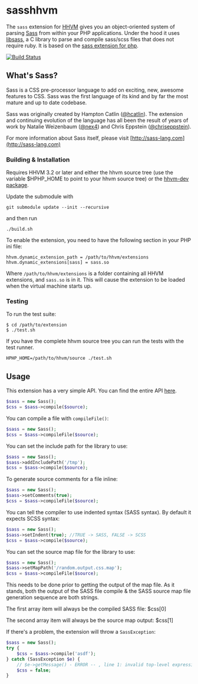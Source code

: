 # sasshhvm

The `sass` extension for [HHVM](https://github.com/facebook/hhvm) gives you an object-oriented system of parsing [Sass](http://sass-lang.com/) from within your PHP applications. Under the hood it uses [libsass](https://github.com/sass/libsass), a C library to parse and compile sass/scss files that does not require ruby.
It is based on the [sass extension for php](https://github.com/sensational/sassphp).

[![Build Status](https://travis-ci.org/absalomedia/sasshhvm.svg)](https://travis-ci.org/absalomedia/sasshhvm)

## What's Sass?

Sass is a CSS pre-processor language to add on exciting, new, awesome features to CSS. Sass was the first language of its kind and by far the most mature and up to date codebase.

Sass was originally created by Hampton Catlin ([@hcatlin](http://twitter.com/hcatlin)). The extension and continuing evolution of the language has all been the result of years of work by Natalie Weizenbaum ([@nex4](http://twitter.com/nex3)) and Chris Eppstein ([@chriseppstein](http://twitter.com/chriseppstein)).

For more information about Sass itself, please visit [http://sass-lang.com](http://sass-lang.com)

### Building & Installation

Requires HHVM 3.2 or later and either the hhvm source tree (use the variable $HPHP_HOME to point to your hhvm source tree) or the [hhvm-dev package](https://github.com/facebook/hhvm/wiki/Prebuilt-Packages-for-HHVM).

Update the submodule with
~~~
git submodule update --init --recursive
~~~
and then run

~~~
./build.sh
~~~


To enable the extension, you need to have the following section in your PHP ini file:

~~~
hhvm.dynamic_extension_path = /path/to/hhvm/extensions
hhvm.dynamic_extensions[sass] = sass.so
~~~

Where `/path/to/hhvm/extensions` is a folder containing all HHVM extensions,
and `sass.so` is in it. This will cause the extension to be loaded when the
virtual machine starts up.

### Testing

To run the test suite:

~~~
$ cd /path/to/extension
$ ./test.sh
~~~

If you have the complete hhvm source tree you can run the tests with the test runner.

~~~
HPHP_HOME=/path/to/hhvm/source ./test.sh
~~~


## Usage

This extension has a very simple API. You can find the entire API [here](ext_sass.php).

```php
$sass = new Sass();
$css = $sass->compile($source);
```

You can compile a file with `compileFile()`:

```php
$sass = new Sass();
$css = $sass->compileFile($source);
```

You can set the include path for the library to use:

```php
$sass = new Sass();
$sass->addIncludePath('/tmp');
$css = $sass->compile($source);
```

To generate source comments for a file inline:

```php
$sass = new Sass();
$sass->setComments(true);
$css = $sass->compileFile($source);
```

You can tell the compiler to use indented syntax (SASS syntax). By default it expects SCSS syntax:

```php
$sass = new Sass();
$sass->setIndent(true); //TRUE -> SASS, FALSE -> SCSS
$css = $sass->compile($source);
```

You can set the source map file for the library to use:

```php
$sass = new Sass();
$sass->setMapPath('/random.output.css.map');
$css = $sass->compileFile($source);
```
This needs to be done prior to getting the output of the map file. As it stands, both the output of the SASS file compile & the SASS source map file generation sequence are both strings.

The first array item will always be the compiled SASS file:
    $css[0]

The second array item will always be the source map output:
    $css[1]


If there's a problem, the extension will throw a `SassException`:

```php
$sass = new Sass();
try {
    $css = $sass->compile('asdf');
} catch (SassException $e) {
    // $e->getMessage() - ERROR -- , line 1: invalid top-level expression
    $css = false;
}
```
